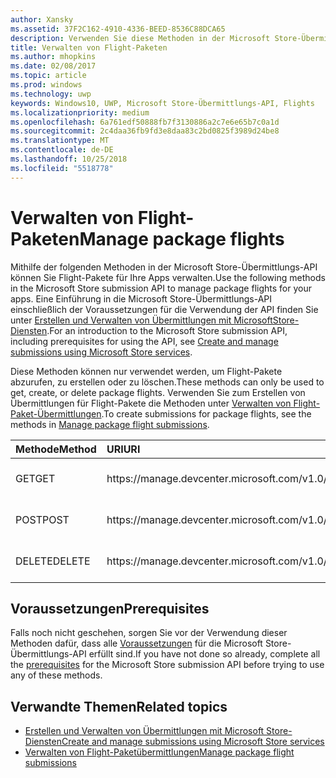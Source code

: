 ```yaml
---
author: Xansky
ms.assetid: 37F2C162-4910-4336-BEED-8536C88DCA65
description: Verwenden Sie diese Methoden in der Microsoft Store-Übermittlungs-API, um Flight-Pakete für Apps zu verwalten, die in Ihrem Windows Dev Center-Konto registriert wurden.
title: Verwalten von Flight-Paketen
ms.author: mhopkins
ms.date: 02/08/2017
ms.topic: article
ms.prod: windows
ms.technology: uwp
keywords: Windows10, UWP, Microsoft Store-Übermittlungs-API, Flights
ms.localizationpriority: medium
ms.openlocfilehash: 6a761edf50888fb7f3130886a2c7e6e65b7c0a1d
ms.sourcegitcommit: 2c4daa36fb9fd3e8daa83c2bd0825f3989d24be8
ms.translationtype: MT
ms.contentlocale: de-DE
ms.lasthandoff: 10/25/2018
ms.locfileid: "5518778"
---
```

# <a name="manage-package-flights"></a><span data-ttu-id="4e138-104">Verwalten von Flight-Paketen</span><span class="sxs-lookup"><span data-stu-id="4e138-104">Manage package flights</span></span>

<span data-ttu-id="4e138-105">Mithilfe der folgenden Methoden in der Microsoft Store-Übermittlungs-API können Sie Flight-Pakete für Ihre Apps verwalten.</span><span class="sxs-lookup"><span data-stu-id="4e138-105">Use the following methods in the Microsoft Store submission API to manage package flights for your apps.</span></span> <span data-ttu-id="4e138-106">Eine Einführung in die Microsoft Store-Übermittlungs-API einschließlich der Voraussetzungen für die Verwendung der API finden Sie unter [Erstellen und Verwalten von Übermittlungen mit MicrosoftStore-Diensten](create-and-manage-submissions-using-windows-store-services.md).</span><span class="sxs-lookup"><span data-stu-id="4e138-106">For an introduction to the Microsoft Store submission API, including prerequisites for using the API, see [Create and manage submissions using Microsoft Store services](create-and-manage-submissions-using-windows-store-services.md).</span></span>

<span data-ttu-id="4e138-107">Diese Methoden können nur verwendet werden, um Flight-Pakete abzurufen, zu erstellen oder zu löschen.</span><span class="sxs-lookup"><span data-stu-id="4e138-107">These methods can only be used to get, create, or delete package flights.</span></span> <span data-ttu-id="4e138-108">Verwenden Sie zum Erstellen von Übermittlungen für Flight-Pakete die Methoden unter [Verwalten von Flight-Paket-Übermittlungen](manage-flight-submissions.md).</span><span class="sxs-lookup"><span data-stu-id="4e138-108">To create submissions for package flights, see the methods in [Manage package flight submissions](manage-flight-submissions.md).</span></span>

<table>
<colgroup>
<col width="10%" />
<col width="30%" />
<col width="60%" />
</colgroup>
<thead>
<tr class="header">
<th align="left"><span data-ttu-id="4e138-109">Methode</span><span class="sxs-lookup"><span data-stu-id="4e138-109">Method</span></span></th>
<th align="left"><span data-ttu-id="4e138-110">URI</span><span class="sxs-lookup"><span data-stu-id="4e138-110">URI</span></span></th>
<th align="left"><span data-ttu-id="4e138-111">Beschreibung</span><span class="sxs-lookup"><span data-stu-id="4e138-111">Description</span></span></th>
</tr>
</thead>
<tbody>
<tr>
<td align="left"><span data-ttu-id="4e138-112">GET</span><span class="sxs-lookup"><span data-stu-id="4e138-112">GET</span></span></td>
<td align="left">https://manage.devcenter.microsoft.com/v1.0/my/applications/{applicationId}/flights/{flightId}</td>
<td align="left"><a href="get-a-flight.md"><span data-ttu-id="4e138-113">Abrufen eines Flight-Pakets</span><span class="sxs-lookup"><span data-stu-id="4e138-113">Get a package flight</span></span></a></td>
</tr>
<tr>
<td align="left"><span data-ttu-id="4e138-114">POST</span><span class="sxs-lookup"><span data-stu-id="4e138-114">POST</span></span></td>
<td align="left">https://manage.devcenter.microsoft.com/v1.0/my/applications/{applicationId}/flights</td>
<td align="left"><a href="create-a-flight.md"><span data-ttu-id="4e138-115">Erstellen eines Flight-Pakets</span><span class="sxs-lookup"><span data-stu-id="4e138-115">Create a package flight</span></span></a></td>
</tr>
<tr>
<td align="left"><span data-ttu-id="4e138-116">DELETE</span><span class="sxs-lookup"><span data-stu-id="4e138-116">DELETE</span></span></td>
<td align="left">https://manage.devcenter.microsoft.com/v1.0/my/applications/{applicationId}/flights/{flightId}</td>
<td align="left"><a href="delete-a-flight.md"><span data-ttu-id="4e138-117">Löschen eines Flight-Pakets</span><span class="sxs-lookup"><span data-stu-id="4e138-117">Delete a package flight</span></span></a></td>
</tr>
</tbody>
</table>

## <a name="prerequisites"></a><span data-ttu-id="4e138-118">Voraussetzungen</span><span class="sxs-lookup"><span data-stu-id="4e138-118">Prerequisites</span></span>

<span data-ttu-id="4e138-119">Falls noch nicht geschehen, sorgen Sie vor der Verwendung dieser Methoden dafür, dass alle [Voraussetzungen](create-and-manage-submissions-using-windows-store-services.md#prerequisites) für die Microsoft Store-Übermittlungs-API erfüllt sind.</span><span class="sxs-lookup"><span data-stu-id="4e138-119">If you have not done so already, complete all the [prerequisites](create-and-manage-submissions-using-windows-store-services.md#prerequisites) for the Microsoft Store submission API before trying to use any of these methods.</span></span>

## <a name="related-topics"></a><span data-ttu-id="4e138-120">Verwandte Themen</span><span class="sxs-lookup"><span data-stu-id="4e138-120">Related topics</span></span>

* [<span data-ttu-id="4e138-121">Erstellen und Verwalten von Übermittlungen mit Microsoft Store-Diensten</span><span class="sxs-lookup"><span data-stu-id="4e138-121">Create and manage submissions using Microsoft Store services</span></span>](create-and-manage-submissions-using-windows-store-services.md)
* [<span data-ttu-id="4e138-122">Verwalten von Flight-Paketübermittlungen</span><span class="sxs-lookup"><span data-stu-id="4e138-122">Manage package flight submissions</span></span>](manage-flight-submissions.md)
